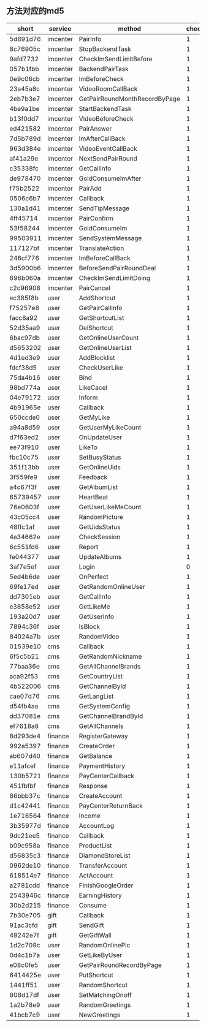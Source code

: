 ## 方法对应的md5

| short    | service  | method                        | check_session |
|----------|----------|-------------------------------|---------------|
| 5d891d76 | imcenter | PairInfo                      |             1 |
| 8c76905c | imcenter | StopBackendTask               |             1 |
| 9afd7732 | imcenter | CheckImSendLimitBefore        |             1 |
| 057b1fbb | imcenter | BackendPairTask               |             1 |
| 0e9c06cb | imcenter | ImBeforeCheck                 |             1 |
| 23a45a8c | imcenter | VideoRoomCallBack             |             1 |
| 2eb7b3e7 | imcenter | GetPairRoundMonthRecordByPage |             1 |
| 4be9a1be | imcenter | StartBackendTask              |             1 |
| b13f0dd7 | imcenter | VideoBeforeCheck              |             1 |
| ed421582 | imcenter | PairAnswer                    |             1 |
| 7d5b789d | imcenter | ImAfterCallBack               |             1 |
| 963d384e | imcenter | VideoEventCallBack            |             1 |
| af41a29e | imcenter | NextSendPairRound             |             1 |
| c35338fc | imcenter | GetCallInfo                   |             1 |
| de978470 | imcenter | GoldConsumeImAfter            |             1 |
| f75b2522 | imcenter | PairAdd                       |             1 |
| 0506c6b7 | imcenter | Callback                      |             1 |
| 130a1d41 | imcenter | SendTipMessage                |             1 |
| 4ff45714 | imcenter | PairConfirm                   |             1 |
| 53f58244 | imcenter | GoldConsumeIm                 |             1 |
| 99503911 | imcenter | SendSystemMessage             |             1 |
| 117127bf | imcenter | TranslateAction               |             1 |
| 246cf776 | imcenter | ImBeforeCallBack              |             1 |
| 3d5900b6 | imcenter | BeforeSendPairRoundDeal       |             1 |
| 896b060a | imcenter | CheckImSendLimitDoing         |             1 |
| c2c96908 | imcenter | PairCancel                    |             1 |
| ec385f8b | user     | AddShortcut                   |             1 |
| f75257e8 | user     | GetPairCallInfo               |             1 |
| facc8a92 | user     | GetShortcutList               |             1 |
| 52d35aa9 | user     | DelShortcut                   |             1 |
| 6bac97db | user     | GetOnlineUserCount            |             1 |
| d5653202 | user     | GetOnlineUserList             |             1 |
| 4d1ed3e9 | user     | AddBlocklist                  |             1 |
| fdcf38d5 | user     | CheckUserLike                 |             1 |
| 75da4b16 | user     | Bind                          |             1 |
| 98bd774a | user     | LikeCacel                     |             1 |
| 04e79172 | user     | Inform                        |             1 |
| 4b91965e | user     | Callback                      |             1 |
| 650ccde0 | user     | GetMyLike                     |             1 |
| a94a8d59 | user     | GetUserMyLikeCount            |             1 |
| d7f63ed2 | user     | OnUpdateUser                  |             1 |
| ee73f910 | user     | LikeTo                        |             1 |
| fbc10c75 | user     | SetBusyStatus                 |             1 |
| 351f13bb | user     | GetOnlineUids                 |             1 |
| 3f559fe9 | user     | Feedback                      |             1 |
| a4c67f3f | user     | GetAlbumList                  |             1 |
| 65739457 | user     | HeartBeat                     |             1 |
| 76e0603f | user     | GetUserLikeMeCount            |             1 |
| 43c05cc4 | user     | RandomPicture                 |             1 |
| 48ffc1af | user     | GetUidsStatus                 |             1 |
| 4a34662e | user     | CheckSession                  |             1 |
| 6c551fd6 | user     | Report                        |             1 |
| fe044377 | user     | UpdateAlbums                  |             1 |
| 3af7e5ef | user     | Login                         |             0 |
| 5ed4b6de | user     | OnPerfect                     |             1 |
| 69fe17ed | user     | GetRandomOnlineUser           |             1 |
| dd7301eb | user     | GetCallInfo                   |             1 |
| e3858e52 | user     | GetLikeMe                     |             1 |
| 193a20d7 | user     | GetUserInfo                   |             1 |
| 7894c36f | user     | IsBlock                       |             1 |
| 84024a7b | user     | RandomVideo                   |             1 |
| 01539e10 | cms      | Callback                      |             1 |
| 6f5c5b21 | cms      | GetRandomNickname             |             1 |
| 77baa36e | cms      | GetAllChannelBrands           |             1 |
| aca92f53 | cms      | GetCountryList                |             1 |
| 4b522006 | cms      | GetChannelById                |             1 |
| cae07d76 | cms      | GetLangList                   |             1 |
| d54fb4aa | cms      | GetSystemConfig               |             1 |
| dd37081e | cms      | GetChannelBrandById           |             1 |
| ef7618a8 | cms      | GetAllChannels                |             1 |
| 8d293de4 | finance  | RegisterGateway               |             1 |
| 992a5397 | finance  | CreateOrder                   |             1 |
| ab607d40 | finance  | GetBalance                    |             1 |
| e11afcef | finance  | PaymentHistory                |             1 |
| 130b5721 | finance  | PayCenterCallback             |             1 |
| 451fbfbf | finance  | Response                      |             1 |
| 86bbb37c | finance  | CreateAccount                 |             1 |
| d1c42441 | finance  | PayCenterReturnBack           |             1 |
| 1e716564 | finance  | Income                        |             1 |
| 3b35977d | finance  | AccountLog                    |             1 |
| 9dc21ee5 | finance  | Callback                      |             1 |
| b09c958a | finance  | ProductList                   |             1 |
| d56835c3 | finance  | DiamondStoreList              |             1 |
| 0962de10 | finance  | TransferAccount               |             1 |
| 618514e7 | finance  | ActAccount                    |             1 |
| a2781cdd | finance  | FinishGoogleOrder             |             1 |
| 2543946c | finance  | EarningHistory                |             1 |
| 30b2d215 | finance  | Consume                       |             1 |
| 7b30e705 | gift     | Callback                      |             1 |
| 91ac3cfd | gift     | SendGift                      |             1 |
| 49242e7f | gift     | GetGiftWall                   |             1 |
| 1d2c709c | user     | RandomOnlinePic               |             1 |
| 0d4c1b7a | user     | GetLikeByUser                 |             1 |
| e08c0fe5 | user     | GetPairRoundRecordByPage      |             1 |
| 6414425e | user     | PutShortcut                   |             1 |
| 1441ff51 | user     | RandomShortcut                |             1 |
| 808d17df | user     | SetMatchingOnoff              |             1 |
| 1a2b78e9 | user     | RandomGreetings               |             1 |
| 41bcb7c9 | user     | NewGreetings                  |             1 |
